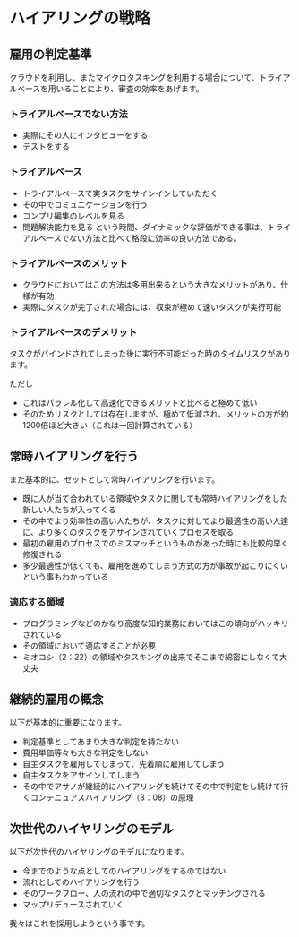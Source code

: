 ハイアリングの戦略
=====

雇用の判定基準
-----
クラウドを利用し、またマイクロタスキングを利用する場合について、トライアルベースを用いることにより、審査の効率をあげます。

### トライアルベースでない方法
- 実際にその人にインタビューをする
- テストをする

### トライアルベース
- トライアルベースで実タスクをサインインしていただく
- その中でコミュニケーションを行う
- コンプリ編集のレベルを見る
- 問題解決能力を見る
という時間、ダイナミックな評価ができる事は、トライアルベースでない方法と比べて格段に効率の良い方法である。

### トライアルベースのメリット
- クラウドにおいてはこの方法は多用出来るという大きなメリットがあり、仕様が有効
- 実際にタスクが完了された場合には、収束が極めて速いタスクが実行可能

### トライアルベースのデメリット
タスクがバインドされてしまった後に実行不可能だった時のタイムリスクがあります。

ただし
- これはパラレル化して高速化できるメリットと比べると極めて低い
- そのためリスクとしては存在しますが、極めて低減され、メリットの方が約1200倍ほど大きい（これは一回計算されている）


常時ハイアリングを行う
-----
また基本的に、セットとして常時ハイアリングを行います。

- 既に人が当て合われている領域やタスクに関しても常時ハイアリングをした新しい人たちが入ってくる
- その中でより効率性の高い人たちが、タスクに対してより最適性の高い人達に、より多くのタスクをアサインされていくプロセスを取る
- 最初の雇用のプロセスでのミスマッチというものがあった時にも比較的早く修復される
- 多少最適性が低くても、雇用を進めてしまう方式の方が事故が起こりにくいという事もわかっている

### 適応する領域
- プログラミングなどのかなり高度な知的業務においてはこの傾向がハッキリされている
- その領域において適応することが必要
- ミオコシ（2：22）の領域やタスキングの出来でそこまで綿密にしなくて大丈夫


継続的雇用の概念
-----
以下が基本的に重要になります。

- 判定基準としてあまり大きな判定を持たない
- 費用単価等々も大きな判定をしない
- 自主タスクを雇用してしまって、先着順に雇用してしまう
- 自主タスクをアサインしてしまう
- その中でアサノが継続的にハイアリングを続けてその中で判定をし続けて行くコンテニュアスハイアリング（3：08）の原理


次世代のハイヤリングのモデル
-----
以下が次世代のハイヤリングのモデルになります。

- 今までのような点としてのハイアリングをするのではない
- 流れとしてのハイアリングを行う
- そのワークフロー、人の流れの中で適切なタスクとマッチングされる
- マップリデュースされていく

我々はこれを採用しようという事です。
